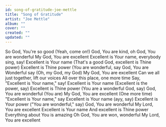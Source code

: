```yaml
---
id: song-of-gratitude-joe-mettle
title: "Song of Gratitude"
artist: "Joe Mettle"
album: ""
cover: ""
created: ""
updated: ""
---
```


So God, You're so good (Yeah, come on!)
God, You are kind, oh
God, You are wonderful
My God, You are excellent
Excellent is Your name, everybody sing, say!
Excellent is Your name (That's a good God, excellent is Thine power)
Excellent is Thine power (You are wonderful, say
God, You are Wonderful say (Oh, my God, my God)
My God, You are excellent
Can we all just together, lift our voices
All over this place, one more time
Say, "Excellent is Your name," say!
Excellent is Your name (Excellent is the power, say)
Excellent is Thine power (You are a wonderful God, say)
God, You are wonderful (You are)
My God, You are excellent (One more time)
"Excellent is Your name," say
Excellent is Your name (ayy, say)
Excellent is Your power ("You are wonderful," say)
God, You are wonderful
My Lord, You are excellent
Excellent is Your name
And excellent is Thine power
Everything about You is amazing
Oh God, You are won, wonderful
My Lord, You are excellent